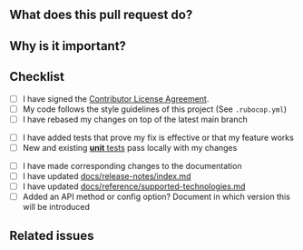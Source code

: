 <!--
A few suggestions about filling out this PR

1. Use a descriptive title for the PR.
2. If this pull request is work in progress, create a draft PR instead of prefixing the title with WIP.
3. Please label this PR at least one of the following labels, depending on the scope of your change:
- feature request, which adds new behavior
- bug fix
- enhancement, which modifies existing behavior
- breaking change
4. Remove those recommended/optional sections if you don't need them. Only "What does this PR do", "Why is it important?" and "Checklist" are mandatory.
5. Generally, we require that you test any code you are adding or modifying.
Once your changes are ready to submit for review:
6. Submit the pull request: Push your local changes to your forked copy of the repository and submit a pull request (https://help.github.com/articles/using-pull-requests).
7. Please be patient. We might not be able to review your code as fast as we would like to, but we'll do our best to dedicate to it the attention it deserves. Your effort is much appreciated!
-->

## What does this pull request do?

<!--
Use this space to describe what the proposed code _does_, ie. what precisely will be done differently from this change.
-->

## Why is it important?

<!--
Optionally provide an explanation of why this is important.
-->

## Checklist
<!--
Add a checklist of things that are required to be reviewed in order to have the PR approved

List here all the items you have verified BEFORE sending this PR. Please DO NOT remove any item, striking through those that do not apply. (Just in case, strikethrough uses two tildes. ~~Scratch this.~~)
-->

- [ ] I have signed the [Contributor License Agreement](https://www.elastic.co/contributor-agreement/).
- [ ] My code follows the style guidelines of this project (See `.rubocop.yml`)
- [ ] I have rebased my changes on top of the latest main branch
<!--
Update your local repository with the most recent code from the main repo, and rebase your branch on top of the latest main branch. We prefer your initial changes to be squashed into a single commit. Later, if we ask you to make changes, add them as separate commits. This makes them easier to review.
-->
- [ ] I have added tests that prove my fix is effective or that my feature works
- [ ] New and existing [**unit** tests](https://github.com/elastic/apm-agent-ruby/blob/main/CONTRIBUTING.md#testing) pass locally with my changes
<!--
Run the test suite to make sure that nothing is broken. See https://github.com/elastic/apm-agent-ruby/blob/main/CONTRIBUTING.md#testing for details.
-->
- [ ] I have made corresponding changes to the documentation
- [ ] I have updated [docs/release-notes/index.md](../docs/release-notes/index.md)
- [ ] I have updated [docs/reference/supported-technologies.md](../docs/reference/supported-technologies.md)
- [ ] Added an API method or config option? Document in which version this will be introduced

## Related issues
<!--
Link related issues below. Insert the issue link or reference after the word "Closes" if merging this should automatically close it.
- Closes #ISSUE_ID
- Relates #ISSUE_ID
- Requires #ISSUE_ID
- Superseds #ISSUE_ID
-->
